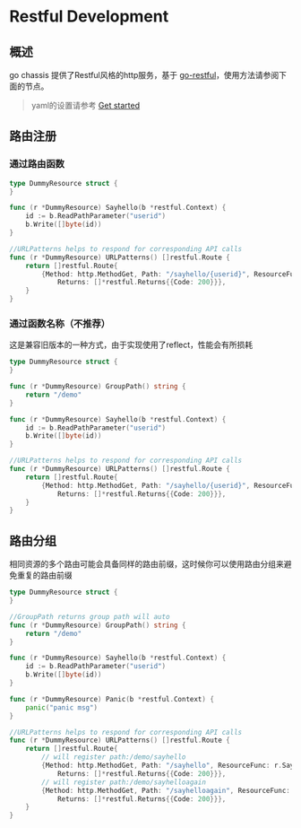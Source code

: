 # Restful Development

## 概述
go chassis 提供了Restful风格的http服务，基于 [go-restful](https://github.com/emicklei/go-restful)，使用方法请参阅下面的节点。

> yaml的设置请参考 [Get started](../getstarted/writing-rest.html)

## 路由注册
### 通过路由函数

```go
type DummyResource struct {
}

func (r *DummyResource) Sayhello(b *restful.Context) {
	id := b.ReadPathParameter("userid")
	b.Write([]byte(id))
}

//URLPatterns helps to respond for corresponding API calls
func (r *DummyResource) URLPatterns() []restful.Route {
	return []restful.Route{
		{Method: http.MethodGet, Path: "/sayhello/{userid}", ResourceFunc: r.Sayhello,
			Returns: []*restful.Returns{{Code: 200}}},
	}
}
```

### 通过函数名称（不推荐）

这是兼容旧版本的一种方式，由于实现使用了reflect，性能会有所损耗

```go
type DummyResource struct {
}

func (r *DummyResource) GroupPath() string {
	return "/demo"
}

func (r *DummyResource) Sayhello(b *restful.Context) {
	id := b.ReadPathParameter("userid")
	b.Write([]byte(id))
}

//URLPatterns helps to respond for corresponding API calls
func (r *DummyResource) URLPatterns() []restful.Route {
	return []restful.Route{
		{Method: http.MethodGet, Path: "/sayhello/{userid}", ResourceFuncName: "Sayhello",
			Returns: []*restful.Returns{{Code: 200}}},
	}
}
```
## 路由分组

相同资源的多个路由可能会具备同样的路由前缀，这时候你可以使用路由分组来避免重复的路由前缀

```go
type DummyResource struct {
}

//GroupPath returns group path will auto 
func (r *DummyResource) GroupPath() string {
	return "/demo"
}

func (r *DummyResource) Sayhello(b *restful.Context) {
	id := b.ReadPathParameter("userid")
	b.Write([]byte(id))
}

func (r *DummyResource) Panic(b *restful.Context) {
	panic("panic msg")
}

//URLPatterns helps to respond for corresponding API calls
func (r *DummyResource) URLPatterns() []restful.Route {
	return []restful.Route{ 
		// will register path:/demo/sayhello
		{Method: http.MethodGet, Path: "/sayhello", ResourceFunc: r.Sayhello,
		    Returns: []*restful.Returns{{Code: 200}}},
        // will register path:/demo/sayhelloagain
        {Method: http.MethodGet, Path: "/sayhelloagain", ResourceFunc: r.Sayhello,
            Returns: []*restful.Returns{{Code: 200}}},
	}
}
```